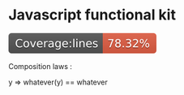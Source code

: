 # Javascript functional kit

![Alt text](./coverage/badge-lines.svg)


Composition laws :

y => whatever(y)  == whatever

